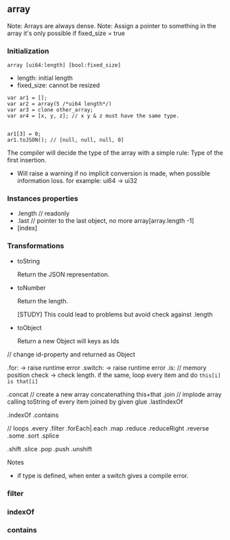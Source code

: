 ## array

Note: Arrays are always dense.
Note: Assign a pointer to something in the array it's only possible if fixed_size = true

### Initialization

```
array [ui64:length] [bool:fixed_size]
```

* length: initial length
* fixed_size: cannot be resized

```
var ar1 = [];
var ar2 = array(5 /*ui64 length*/)
var ar3 = clone other_array;
var ar4 = [x, y, z]; // x y & z must have the same type.


ar1[3] = 0;
ar1.toJSON(); // [null, null, null, 0]
```

The compiler will decide the type of the array with a simple rule: Type of the first insertion.

* Will raise a warning if no implicit conversion is made, when possible information loss. for example: ui64 -> ui32



### Instances properties

* .length // readonly
* .last // pointer to the last object, no more array[array.length -1]
* [index]

### Transformations
* toString

  Return the JSON representation.

* toNumber

  Return the length.

  [STUDY] This could lead to problems but avoid check against .length

* toObject

  Return a new Object will keys as Ids

 // change id-property and returned as Object

.for: -> raise runtime error
.switch: -> raise runtime error
.is: // memory position check -> check length. if the same, loop every item and do `this[i] is that[i]`

.concat // create a new array concatenathing this+that
.join // implode array calling toString of every item joined by given glue
.lastIndexOf

.indexOf
.contains

// loops
.every
.filter
.forEach|.each
.map
.reduce
.reduceRight
.reverse
.some
.sort
.splice

.shift
.slice
.pop
.push
.unshift


Notes

* if type is defined, when enter a switch gives a compile error.



### filter
### indexOf
### contains